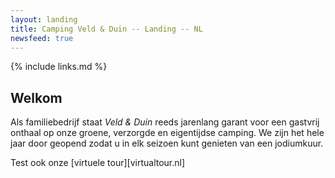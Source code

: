 ```yaml
---
layout: landing
title: Camping Veld & Duin -- Landing -- NL
newsfeed: true
---
```

{% include links.md %}

## Welkom

Als familiebedrijf staat *Veld & Duin* reeds jarenlang garant voor een gastvrij onthaal op onze groene, verzorgde en eigentijdse camping.
We zijn het hele jaar door geopend zodat u in elk seizoen kunt genieten van een jodiumkuur.

Test ook onze [virtuele tour][virtualtour.nl]